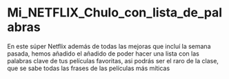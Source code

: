 # Mi_NETFLIX_Chulo_con_lista_de_palabras
En este súper Netflix además de todas las mejoras que incluí la semana pasada, hemos añadido el añadido de poder hacer una lista con las palabras clave de tus películas favoritas, asi podrás ser el raro de la clase, que se sabe todas las frases de las películas más míticas
